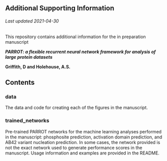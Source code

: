 ## Additional Supporting Information
###### Last updated 2021-04-30

This repository contains additional information for the in preparation manuscript 

***PARROT: a flexible recurrent neural network framework for analysis of large protein datasets*** 

**Griffith, D and Holehouse, A.S.**


## Contents
### data

The data and code for creating each of the figures in the manuscript.

### trained_networks

Pre-trained PARROT networks for the machine learning analyses performed in the manuscript: phosphosite prediction, activation domain prediction, and AB42 variant nucleation prediction. In some cases, the network provided is not the exact network used to generate performance scores in the manuscript. Usage information and examples are provided in the README.
